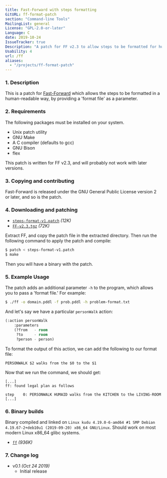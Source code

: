 ```yaml
---
title: Fast-Forward with steps formatting
GitURL: ff-format-patch
section: "Command-line Tools"
MailingList: general
License: "GPL-2.0-or-later"
Language: C
date: 2019-10-24
IssueTracker: true
Description: "A patch for FF v2.3 to allow steps to be formatted for humans."
Usability: 4
url: /ff
aliases:
  - "/projects/ff-format-patch"
---
```


### 1. Description

This is a patch for [Fast-Forward](https://fai.cs.uni-saarland.de/hoffmann/ff.html)
which allows the steps to be formatted in a human-readable way, by providing a
'format file' as a parameter.

### 2. Requirements

The following packages must be installed on your system.

- Unix patch utility
- GNU Make
- A C compiler (defaults to gcc)
- GNU Bison
- flex

This patch is written for FF v2.3, and will probably not work with later
versions.

### 3. Copying and contributing

Fast-Forward is released under the GNU General Public License version 2 or
later, and so is the patch.

### 4. Downloading and patching

- [`steps-format-v1.patch`](/projects/ff-format-patch/steps-format-v1.patch) *(12K)*
- [`FF-v2.3.tgz`](https://fai.cs.uni-saarland.de/hoffmann/ff/FF-v2.3.tgz)
	*(72K)*

Extract FF, and copy the patch file in the extracted directory. Then run the
following command to apply the patch and compile:

```sh
$ patch < steps-format-v1.patch
$ make
```
Then you will have a binary with the patch.

### 5. Example Usage

The patch adds an additional parameter `-h` to the program, which allows you
to pass a 'format file.' For example:

```sh
$ ./ff -o domain.pddl -f prob.pddl -h problem-format.txt
```

And let's say we have a particular `personWalk` action:
```lisp
(:action personWalk
	:parameters
	(?from   - room
	 ?to     - room
	 ?person - person)
```
To format the output of this action, we can add the following to our format
file:
```text
PERSONWALK $2 walks from the $0 to the $1
```
Now that we run the command, we should get:
```text
[...]
ff: found legal plan as follows

step    0: PERSONWALK HUMAID walks from the KITCHEN to the LIVING-ROOM
[...]
```

### 6. Binary builds

Binary compiled and linked on `Linux kudu 4.19.0-6-amd64 #1 SMP Debian
4.19.67-2+deb10u1 (2019-09-20) x86_64 GNU/Linux`. Should work on most modern
Linux x86_64 glibc systems.  

- [`ff`](/projects/ff-format-patch/ff) *(936K)*

### 7. Change log

- v0.1 *(Oct 24 2019)*
  - Initial release
